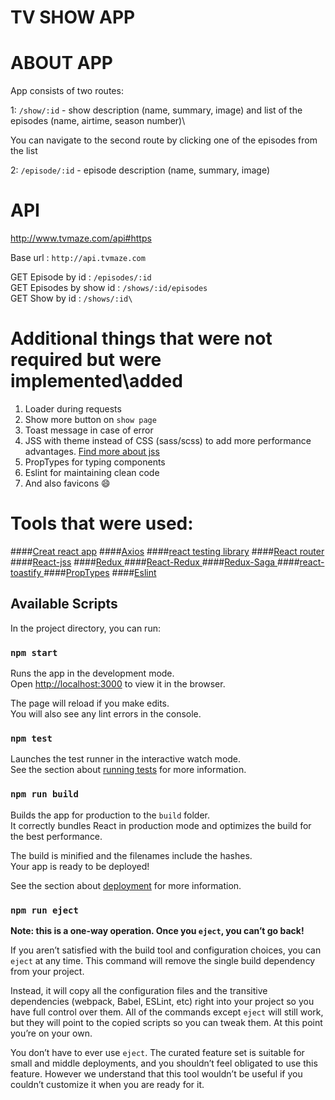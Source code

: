 # TV SHOW APP 

# ABOUT APP
App consists of two routes: 

1: `/show/:id` - show description (name, summary, image) and list of the episodes (name, airtime, season number)\

You can navigate to the second route by clicking one of the episodes from the list

2: `/episode/:id` - episode description (name, summary, image)

# API 
http://www.tvmaze.com/api#https

Base url : `http://api.tvmaze.com`

GET Episode by id  :  `/episodes/:id`\
GET Episodes by show id : `/shows/:id/episodes`\
GET Show by id : `/shows/:id\`

# Additional things that were not required but were implemented\added

1. Loader during requests
2. Show more button on `show page`
3. Toast message in case of error
4. JSS with theme instead of CSS (sass/scss) to add more performance advantages. [Find more about jss](`https://cssinjs.org/performance/?v=v10.5.0`)
5. PropTypes for typing components
6. Eslint for maintaining clean code
7. And also favicons :smile:

# Tools that were used:

####[Creat react app](`https://create-react-app.dev/`)
####[Axios](`https://github.com/axios/axios`)
####[react testing library](`https://testing-library.com/docs/react-testing-library/intro/`)
####[React router](`https://reactrouter.com/`)
####[React-jss](`https://cssinjs.org/`)
####[Redux ](`https://redux.js.org/`)
####[React-Redux ](`https://react-redux.js.org/`)
####[Redux-Saga ](`https://redux-saga.js.org/`)
####[react-toastify ](`https://github.com/fkhadra/react-toastify`)
####[PropTypes](`https://reactjs.org/docs/typechecking-with-proptypes.html`)
####[Eslint](`https://eslint.org/`)



## Available Scripts

In the project directory, you can run:

### `npm start`

Runs the app in the development mode.\
Open [http://localhost:3000](http://localhost:3000) to view it in the browser.

The page will reload if you make edits.\
You will also see any lint errors in the console.

### `npm test`

Launches the test runner in the interactive watch mode.\
See the section about [running tests](https://facebook.github.io/create-react-app/docs/running-tests) for more information.

### `npm run build`

Builds the app for production to the `build` folder.\
It correctly bundles React in production mode and optimizes the build for the best performance.

The build is minified and the filenames include the hashes.\
Your app is ready to be deployed!

See the section about [deployment](https://facebook.github.io/create-react-app/docs/deployment) for more information.

### `npm run eject`

**Note: this is a one-way operation. Once you `eject`, you can’t go back!**

If you aren’t satisfied with the build tool and configuration choices, you can `eject` at any time. This command will remove the single build dependency from your project.

Instead, it will copy all the configuration files and the transitive dependencies (webpack, Babel, ESLint, etc) right into your project so you have full control over them. All of the commands except `eject` will still work, but they will point to the copied scripts so you can tweak them. At this point you’re on your own.

You don’t have to ever use `eject`. The curated feature set is suitable for small and middle deployments, and you shouldn’t feel obligated to use this feature. However we understand that this tool wouldn’t be useful if you couldn’t customize it when you are ready for it.

